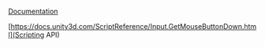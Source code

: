 [Documentation](https://docs.unity3d.com/Manual/index.html)

[https://docs.unity3d.com/ScriptReference/Input.GetMouseButtonDown.html](Scripting API)

